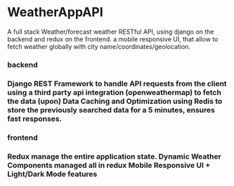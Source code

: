 # WeatherAppAPI

A full stack Weather/forecast weather RESTful API, using django on the backend and redux on the frontend.
a mobile responsive UI, that allow to fetch weather globally with city name/coordinates/geolocation.

<h3>backend<h3>
 Django REST Framework to handle API requests from the client
 using a third party api integration (openweathermap) to fetch the data (upon)
 Data Caching and Optimization using Redis to store the previously searched data for a 5 minutes, ensures fast responses.

<h3>frontend<h3>
 Redux	manage the entire	application	state. 
 Dynamic Weather Components managed all in redux
 Mobile	Responsive	UI + Light/Dark	Mode features

  
